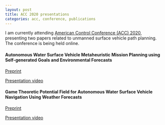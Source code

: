 ```yaml
---
layout: post
title: ACC 2020 presentations
categories: acc, conference, publications
---
```


I am currently attending [American Control Conference (ACC) 2020](http://acc2020.a2c2.org/), presenting two papers related to unmanned surface vehicle path planning. The conference is being held online. 

#### Autonomous Water Surface Vehicle Metaheuristic Mission Planning using Self-generated Goals and Environmental Forecasts

[Preprint](https://www.researchgate.net/publication/340066053_Autonomous_Water_Surface_Vehicle_Metaheuristic_Mission_Planning_using_Self-generated_Goals_and_Environmental_Forecasts)

[Presentation video](https://www.youtube.com/watch?v=y94cxkz6EZs)


#### Game Theoretic Potential Field for Autonomous Water Surface Vehicle Navigation Using Weather Forecasts

[Preprint](https://www.researchgate.net/publication/340065861_Game_Theoretic_Potential_Field_for_Autonomous_Water_Surface_Vehicle_Navigation_Using_Weather_Forecasts)

[Presentation video](https://www.youtube.com/watch?v=Njlyf1SfgP0)
